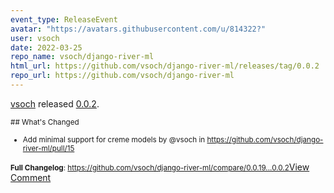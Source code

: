 ```yaml
---
event_type: ReleaseEvent
avatar: "https://avatars.githubusercontent.com/u/814322?"
user: vsoch
date: 2022-03-25
repo_name: vsoch/django-river-ml
html_url: https://github.com/vsoch/django-river-ml/releases/tag/0.0.2
repo_url: https://github.com/vsoch/django-river-ml
---
```


<a href='https://github.com/vsoch' target='_blank'>vsoch</a> released <a href='https://github.com/vsoch/django-river-ml/releases/tag/0.0.2' target='_blank'>0.0.2</a>.

<small>## What's Changed
* Add minimal support for creme models by @vsoch in https://github.com/vsoch/django-river-ml/pull/15

**Full Changelog**: https://github.com/vsoch/django-river-ml/compare/0.0.19...0.0.2</small><a href='https://github.com/vsoch/django-river-ml/releases/tag/0.0.2' target='_blank'>View Comment</a>